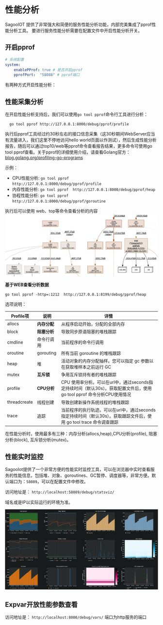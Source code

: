 # 性能分析

SagooIOT 提供了非常强大和简便的服务性能分析功能，内部完美集成了pprof性能分析工具。
要进行服务性能分析需要在配置文件中开启性能分析开关。

## 开启pprof

```yaml
# 系统配置
system:
    enablePProf: true # 是否开启pprof
    pprofPort:  "58088" # pprof端口

```

有两种方式开启性能分析：

## 性能采集分析

在开启性能分析支持后，我们可以使用`go tool pprof`命令行工具进行分析：

```shell
  go tool pprof http://127.0.0.1:8000/debug/pprof/profile

```
执行后pprof工具经过约30秒左右的接口信息采集（这30秒期间WebServer应当有流量进入，我们这里不停地访问hello world页面以作测试），然后生成性能分析报告，随后可以通过top10/web等pprof命令查看报告结果，更多命令可使用go tool pprof查看。关于pprof的详细使用介绍，请查看Golang官方：[blog.golang.org/profiling-go-programs](https://blog.golang.org/profiling-go-programs)

示例：

* CPU性能分析: `go tool pprof http://127.0.0.1:8000/debug/pprof/profile`
* 内存性能分析: `go tool pprof  http://127.0.0.1:8000/debug/pprof/heap`
* 协程性能分析: `go tool pprof  http://127.0.0.1:8000/debug/pprof/goroutine`

执行后可以使用 web、top等命令查看分析的内容
![pprof01.png](../../public/imgs/develop/performance/pprof01.png)

**基于WEB查看分析数据**
```shell
go tool pprof -http=:1212  http://127.0.0.1:8199/debug/pprof/heap
```

选项说明：

| Profile项    | 说明         | 详情                                                         |
| ------------ | ------------ | ------------------------------------------------------------ |
| allocs       | **内存分配** | 从程序启动开始，分配的全部内存                               |
| block        | **阻塞分析** | 导致同步原语阻塞的堆栈跟踪                                   |
| cmdline      | 命令行调用   | 当前程序的命令行调用                                         |
| oroutine     | gorouting    | 所有当前 goroutine 的堆栈跟踪                                |
| heap         | 堆           | 活动对象的内存分配抽样。您可以指定 gc 参数以在获取堆样本之前运行 GC |
| mutex        | **互斥锁**   | 争用互斥锁持有者的堆栈跟踪                                   |
| profile      | **CPU分析**  | CPU 使用率分析。可以在url中，通过seconds指定持续时间（默认30s）。获取配置文件后，使用 go tool pprof 命令分析CPU使用情况 |
| threadcreate | 线程创建     | 导致创建新操作系统线程的堆栈跟踪                             |
| trace        | 追踪         | 当前程序的执行轨迹。可以在url中，通过seconds指定持续时间（默认30s）。获取跟踪文件后，使用 go tool trace 命令调查跟踪 |

在性能分析时，使用最多有三种：内存分析(allocs,heap),CPU分析(profile), 阻塞分析(block), 互斥锁分析(mutex)。



## 性能实时监控

SagooIot提供了一个非常方便的性能实时监控工具，可以在浏览器中实时查看服务的性能信息，包括堆、对象、goroutines、GC暂停、调度器等，非常方便。默认端口为：`58089`，可以在配置文件中修改。

访问地址是： `http://localhost:58089/debug/statsviz/`

域名或是IP以实际运行的环境为准。

![statsviz.png](../../public/imgs/develop/performance/statsviz.png)

## Expvar开放性能参数查看

访问地址是： `http://localhost:8000/debug/vars/` 端口为http服务的端口
